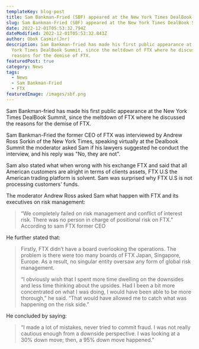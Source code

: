 ```yaml
---
templateKey: blog-post
title: Sam Bankman-Fried (SBF) appeared at the New York Times DealBook Summit
slug: Sam Bankman-Fried (SBF) appeared at the New York Times DealBook Summit
date: 2022-12-01T05:53:32.794Z
dateModified: 2022-12-01T05:53:32.843Z
author: Obok Casmir(Jnr)
description: S﻿am Bankman-fried has made his first public appearance at the New
  York Times DealBook Summit, since the meltdown of FTX where he discussed the
  reasons for the demise of FTX.
featuredPost: true
category: News
tags:
  - News
  - S﻿am Bankman-Fried
  - FTX
featuredImage: /images/sbf.png
---
```

S﻿am Bankman-fried has made his first public appearance at the New York Times DealBook Summit, since the meltdown of FTX where he discussed the reasons for the demise of FTX.

S﻿am Bankman-Fried the former CEO of FTX was interviewed by Andrew Ross Sorkin of the New York Times, speaking virtually at the Dealbook Summit the moderator asked Sam if his lawyers suggested he conduct the interview, and his reply was "No, they are not".

S﻿am also stated what when wrong with his exchange FTX and said that all American customers are alright in terms of clients assets, FTX U.S the American trading platform is solvent. Sam was surprised why FTX U.S  is not processing customers' funds.

T﻿he moderator Andrew Ross asked Sam what happen with FTX and its executives on risk management:

> “We completely failed on risk management and conflict of interest risk. There was no person in charge of positional risk on FTX.”  According to sam FTX former CEO

H﻿e further stated that:

> Firstly, FTX didn’t have a board overlooking the operations. The problem is there were too many boards of FTX Japan, Singapore, Europe. As a result, no singular entity oversaw any form of global risk management.
>
> “I obviously wish that I spent more time dwelling on the downsides and less time thinking about the upsides. Had I been a bit more concentrated on what I was doing, I would have been able to be more thorough,” he said. “That would have allowed me to catch what was happening on the risk side.”

H﻿e concluded by saying:

> “I made a lot of mistakes, never tried to commit fraud. I was not really cautious enough from a downside perspective. I was looking at a 30% down move; then, a 95% down move happened.”